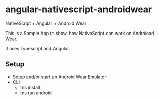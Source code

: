 # angular-nativescript-androidwear
NativeScript + Angular + Android Wear

This is a Sample App to show, how NativeScript can work on Androiead Wear.

It uses Typescript and Angular.

## Setup

* Setup and/or start an Android Wear Emulator
* CLI
    * tns install
    * tns run android
